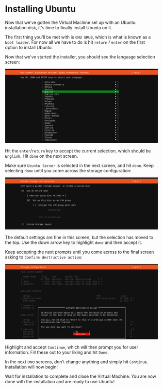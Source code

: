 # Installing Ubuntu

Now that we've gotten the Virtual Machine set up with an Ubuntu installation disk, it's time to finally install Ubuntu on it.

The first thing you'll be met with is `GNU GRUB`, which is what is known as a `boot loader`. For now all we have to do is hit `return` / `enter` on the first option to install Ubuntu.

Now that we've started the installer, you should see the language selection screen:

![Language selection screen](./ubuntu-step-1.png)

Hit the `enter`/`return` key to accept the current selection, which should be `English`. Hit `done` on the next screen.

Make sure `Ubuntu Server` is selected in the next screen, and hit `done`. Keep selecting `done` until you come across the storage configuration:

![Storage selection screen](./ubuntu-step-2.png)

The default settings are fine in this screen, but the selection has moved to the top. Use the down arrow key to highlight `done` and then accept it.

Keep accepting the next prompts until you come across to the final screen asking to `Confirm destructive action`:

![Final confirmation](./ubuntu-step-3.png)

Highlight and accept `Continue`, which will then prompt you for user information. Fill these out to your liking and hit `Done`.

In the next two screens, don't change anything and simply hit `Continue`. Installation will now begin!

Wait for installation to complete and close the Virtual Machine. You are now done with the installation and are ready to use Ubuntu!